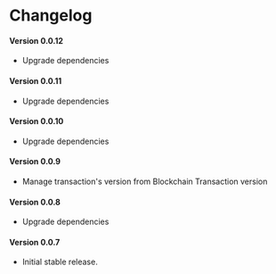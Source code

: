 Changelog
=========
#### Version 0.0.12
* Upgrade dependencies

#### Version 0.0.11
* Upgrade dependencies
 
#### Version 0.0.10
* Upgrade dependencies

#### Version 0.0.9
* Manage transaction's version from Blockchain Transaction version

#### Version 0.0.8
* Upgrade dependencies

#### Version 0.0.7
* Initial stable release.
